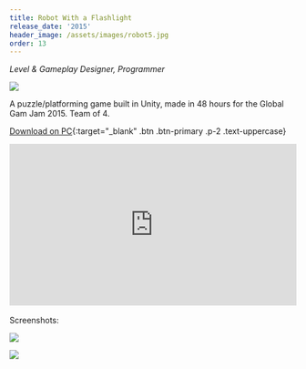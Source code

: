 ```yaml
---
title: Robot With a Flashlight
release_date: '2015'
header_image: /assets/images/robot5.jpg
order: 13
---
```

_Level & Gameplay Designer, Programmer_

![](/assets/images/robot2.jpg)

A puzzle/platforming game built in Unity, made in 48 hours for the Global Gam Jam 2015. Team of 4.

[Download on PC](https://globalgamejam.org/2015/games/robot-flashlight){:target="_blank" .btn .btn-primary .p-2 .text-uppercase}

<style>.embed-container { position: relative; padding-bottom: 56.25%; height: 0; overflow: hidden; max-width: 100%; } .embed-container iframe, .embed-container object, .embed-container embed { position: absolute; top: 0; left: 0; width: 100%; height: 100%; }</style><div class='embed-container'><iframe src='https://player.vimeo.com/video/117845321' frameborder='0' webkitAllowFullScreen mozallowfullscreen allowFullScreen></iframe></div>
<br>
Screenshots:

![](/assets/images/robot3.jpg)

![](/assets/images/robot4.jpg)
